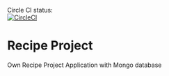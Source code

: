 Circle CI status:
<br> [![CircleCI](https://circleci.com/gh/KMaciejewski/recipe-project.svg?style=svg&circle-token=b240e448adf33a64c20733805d37c8b0ebcce05a)](https://circleci.com/gh/KMaciejewski/recipe-project)


# Recipe Project
Own Recipe Project Application with Mongo database
